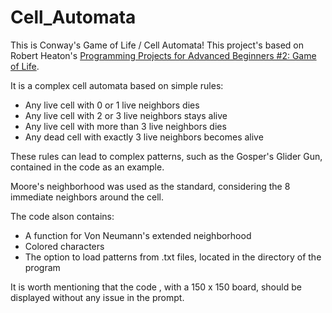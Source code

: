 # Cell_Automata

This is Conway's Game of Life / Cell Automata! This project's based on Robert Heaton's [Programming Projects for Advanced Beginners #2: Game of Life](https://robertheaton.com/2018/07/20/project-2-game-of-life/).

It is a complex cell automata based on simple rules:

 - Any live cell with 0 or 1 live neighbors dies
 - Any live cell with 2 or 3 live neighbors stays alive
 - Any live cell with more than 3 live neighbors dies
 - Any dead cell with exactly 3 live neighbors becomes alive
 
 These rules can lead to complex patterns, such as the Gosper's Glider Gun, contained in the code as an example. 
 
 Moore's neighborhood was used as the standard, considering the 8 immediate neighbors around the cell.
 
 The code alson contains:
 
  - A function for Von Neumann's extended neighborhood
  - Colored characters
  - The option to load patterns from .txt files, located in the directory of the program

It is worth mentioning that the code , with a 150 x 150 board, should be displayed without any issue in the prompt.
